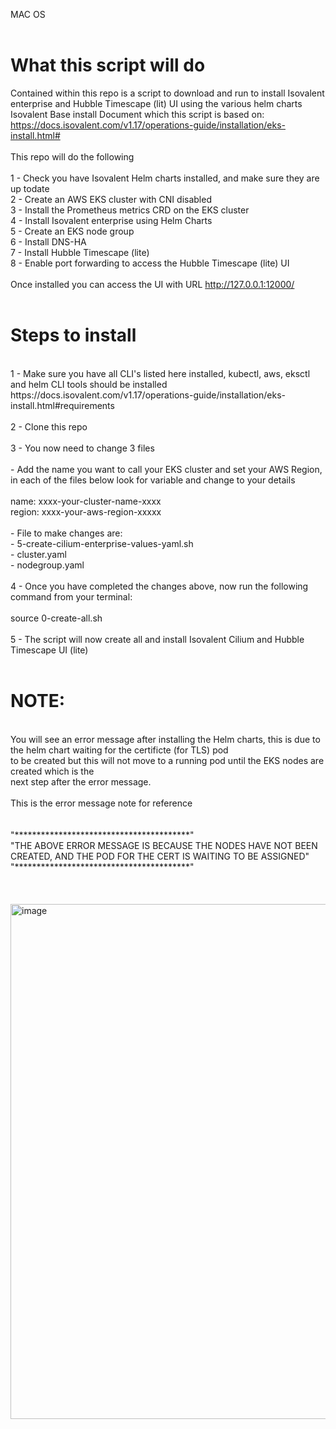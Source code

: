 MAC OS <br /> 
<br />

What this script will do <br /> 
================================
Contained within this repo is a script to download and run to install Isovalent enterprise and Hubble Timescape (lit) UI using the various helm charts 
Isovalent Base install Document which this script is based on:<br /> 
https://docs.isovalent.com/v1.17/operations-guide/installation/eks-install.html#<br /> 
<br /> 
This repo will do the following <br /> 
<br /> 
1 - Check you have Isovalent Helm charts installed, and make sure they are up todate <br /> 
2 - Create an AWS EKS cluster with CNI disabled<br /> 
3 - Install the Prometheus metrics CRD on the EKS cluster<br /> 
4 - Install Isovalent enterprise using Helm Charts<br /> 
5 - Create an EKS node group<br /> 
6 - Install DNS-HA<br /> 
7 - Install Hubble Timescape (lite)<br /> 
8 - Enable port forwarding to access the Hubble Timescape (lite) UI<br /> 
<br /> 
Once installed you can access the UI with URL http://127.0.0.1:12000/<br /> 
<br />

Steps to install<br /> 
======================
<br /> 
1 - Make sure you have all CLI's listed here installed, kubectl, aws, eksctl and helm CLI tools should be installed <br />
https://docs.isovalent.com/v1.17/operations-guide/installation/eks-install.html#requirements <br />
<br />
2 - Clone this repo <br />
<br />
3 - You now need to change 3 files <br />
<br /> 
    - Add the name you want to call your EKS cluster and set your AWS Region, in each of the files below look for variable and change to your details<br /> 
    <br /> 
      name: xxxx-your-cluster-name-xxxx<br />
      region: xxxx-your-aws-region-xxxxx<br />
      <br />
    - File to make changes are:<br /> 
      - 5-create-cilium-enterprise-values-yaml.sh<br /> 
      - cluster.yaml<br /> 
      - nodegroup.yaml<br /> 
  <br />
4 - Once you have completed the changes above, now run the following command from your terminal:<br />
<br />
  source 0-create-all.sh<br /> 
<br />
5 - The script will now create all and install Isovalent Cilium and Hubble Timescape UI (lite)
<br />
<br />

NOTE:<br /> 
========================
<br /> 
You will see an error message after installing the Helm charts, this is due to the helm chart waiting for the certificte (for TLS) pod<br />
to be created but this will not move to a running pod until the EKS nodes are created which is the <br />
next step after the error message.<br />
<br />
This is the error message note for reference <br />
<br />
<br />
"****************************************"<br />
"THE ABOVE ERROR MESSAGE IS BECAUSE THE NODES HAVE NOT BEEN CREATED, AND THE POD FOR THE CERT IS WAITING TO BE ASSIGNED"<br />
"****************************************"<br />
<br />
<br />
<br />
<img width="1486" height="824" alt="image" src="https://github.com/user-attachments/assets/e0b418f0-3cd7-4534-8e3f-af7ec8ba8947" />



